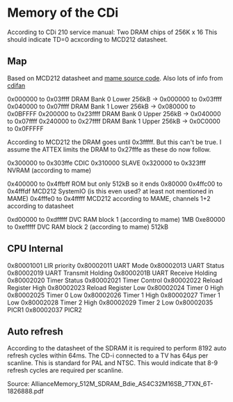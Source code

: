 # Memory of the CDi

According to CDi 210 service manual: Two DRAM chips of 256K x 16
This should indicate TD=0 acxcording to MCD212 datasheet.

## Map

Based on MCD212 datasheet and [mame source code](https://github.com/dankan1890/mewui/blob/master/src/mame/drivers/cdi.cpp).
Also lots of info from [cdifan](https://github.com/cdifan/cdichips)

0x000000 to 0x03ffff    DRAM Bank 0 Lower 256kB -> 0x000000 to 0x03ffff 
0x040000 to 0x07ffff    DRAM Bank 1 Lower 256kB -> 0x080000 to 0x0BFFFF
0x200000 to 0x23ffff    DRAM Bank 0 Upper 256kB -> 0x040000 to 0x07ffff
0x240000 to 0x27ffff    DRAM Bank 1 Upper 256kB -> 0x0C0000 to 0x0FFFFF

According to MCD212 the DRAM goes until 0x3fffff. But this can't be true.
I assume the ATTEX limits the DRAM to 0x27fffe as these do now follow.

0x300000 to 0x303ffe    CDIC
0x310000                SLAVE
0x320000 to 0x323fff    NVRAM (according to mame)

0x400000 to 0x4ffbff    ROM but only 512kB so it ends 0x80000
0x4ffc00 to 0x4fffdf    MCD212 SystemIO (is this even used? at least not mentioned in MAME)
0x4fffe0 to 0x4fffff    MCD212 according to MAME, channels 1+2 according to datasheet

0xd00000 to 0xdfffff    DVC RAM block 1 (according to mame) 1MB
0xe80000 to 0xefffff    DVC RAM block 2 (according to mame) 512kB

## CPU Internal

0x80001001  LIR priority
0x80002011  UART Mode
0x80002013  UART Status
0x80002019  UART Transmit Holding
0x8000201B  UART Receive Holding
0x80002020  Timer Status
0x80002021  Timer Control
0x80002022  Reload Register High
0x80002023  Reload Register Low
0x80002024  Timer 0 High
0x80002025  Timer 0 Low
0x80002026  Timer 1 High
0x80002027  Timer 1 Low
0x80002028  Timer 2 High
0x80002029  Timer 2 Low
0x80002035  PICR1
0x80002037  PICR2


## Auto refresh

According to the datasheet of the SDRAM it is required to perform 8192 auto refresh cycles within 64ms.
The CD-i connected to a TV has 64µs per scanline. This is standard for PAL and NTSC. This would indicate
that 8-9 refresh cycles are required per scanline.

Source: AllianceMemory_512M_SDRAM_Bdie_AS4C32M16SB_7TXN_6T-1826888.pdf

